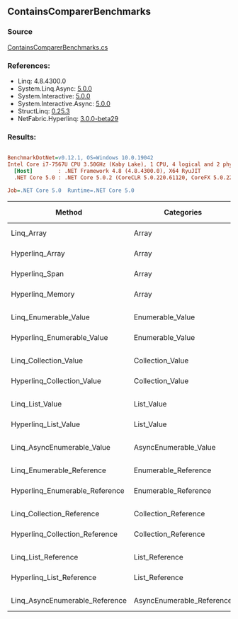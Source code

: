﻿## ContainsComparerBenchmarks

### Source
[ContainsComparerBenchmarks.cs](../NetFabric.Hyperlinq.Benchmarks/Benchmarks/ContainsComparerBenchmarks.cs)

### References:
- Linq: 4.8.4300.0
- System.Linq.Async: [5.0.0](https://www.nuget.org/packages/System.Linq.Async/5.0.0)
- System.Interactive: [5.0.0](https://www.nuget.org/packages/System.Interactive/5.0.0)
- System.Interactive.Async: [5.0.0](https://www.nuget.org/packages/System.Interactive.Async/5.0.0)
- StructLinq: [0.25.3](https://www.nuget.org/packages/StructLinq/0.25.3)
- NetFabric.Hyperlinq: [3.0.0-beta29](https://www.nuget.org/packages/NetFabric.Hyperlinq/3.0.0-beta29)

### Results:
``` ini

BenchmarkDotNet=v0.12.1, OS=Windows 10.0.19042
Intel Core i7-7567U CPU 3.50GHz (Kaby Lake), 1 CPU, 4 logical and 2 physical cores
  [Host]        : .NET Framework 4.8 (4.8.4300.0), X64 RyuJIT
  .NET Core 5.0 : .NET Core 5.0.2 (CoreCLR 5.0.220.61120, CoreFX 5.0.220.61120), X64 RyuJIT

Job=.NET Core 5.0  Runtime=.NET Core 5.0  

```
|                         Method |                Categories | Count |       Mean |   Error |  StdDev | Ratio |  Gen 0 | Gen 1 | Gen 2 | Allocated |
|------------------------------- |-------------------------- |------ |-----------:|--------:|--------:|------:|-------:|------:|------:|----------:|
|                     Linq_Array |                     Array |   100 |   568.2 ns | 2.19 ns | 2.05 ns |  1.00 | 0.0153 |     - |     - |      32 B |
|                Hyperlinq_Array |                     Array |   100 |   241.1 ns | 0.68 ns | 0.60 ns |  0.42 |      - |     - |     - |         - |
|                 Hyperlinq_Span |                     Array |   100 |   192.6 ns | 0.76 ns | 0.71 ns |  0.34 |      - |     - |     - |         - |
|               Hyperlinq_Memory |                     Array |   100 |   219.4 ns | 0.81 ns | 0.72 ns |  0.39 |      - |     - |     - |         - |
|                                |                           |       |            |         |         |       |        |       |       |           |
|          Linq_Enumerable_Value |          Enumerable_Value |   100 |   744.5 ns | 1.64 ns | 1.37 ns |  1.00 | 0.0153 |     - |     - |      32 B |
|     Hyperlinq_Enumerable_Value |          Enumerable_Value |   100 |   257.5 ns | 0.97 ns | 0.91 ns |  0.35 |      - |     - |     - |         - |
|                                |                           |       |            |         |         |       |        |       |       |           |
|          Linq_Collection_Value |          Collection_Value |   100 |   772.5 ns | 1.48 ns | 1.32 ns |  1.00 | 0.0153 |     - |     - |      32 B |
|     Hyperlinq_Collection_Value |          Collection_Value |   100 |   254.0 ns | 0.42 ns | 0.38 ns |  0.33 |      - |     - |     - |         - |
|                                |                           |       |            |         |         |       |        |       |       |           |
|                Linq_List_Value |                List_Value |   100 |   743.8 ns | 1.89 ns | 1.68 ns |  1.00 | 0.0153 |     - |     - |      32 B |
|           Hyperlinq_List_Value |                List_Value |   100 |   401.6 ns | 0.75 ns | 0.62 ns |  0.54 |      - |     - |     - |         - |
|                                |                           |       |            |         |         |       |        |       |       |           |
|     Linq_AsyncEnumerable_Value |     AsyncEnumerable_Value |   100 | 2,139.1 ns | 5.52 ns | 4.61 ns |  1.00 | 0.0191 |     - |     - |      40 B |
|                                |                           |       |            |         |         |       |        |       |       |           |
|      Linq_Enumerable_Reference |      Enumerable_Reference |   100 |   563.4 ns | 1.60 ns | 1.25 ns |  1.00 | 0.0153 |     - |     - |      32 B |
| Hyperlinq_Enumerable_Reference |      Enumerable_Reference |   100 |   564.5 ns | 1.90 ns | 1.78 ns |  1.00 | 0.0153 |     - |     - |      32 B |
|                                |                           |       |            |         |         |       |        |       |       |           |
|      Linq_Collection_Reference |      Collection_Reference |   100 |   563.9 ns | 2.11 ns | 1.87 ns |  1.00 | 0.0153 |     - |     - |      32 B |
| Hyperlinq_Collection_Reference |      Collection_Reference |   100 |   565.1 ns | 1.37 ns | 1.22 ns |  1.00 | 0.0153 |     - |     - |      32 B |
|                                |                           |       |            |         |         |       |        |       |       |           |
|            Linq_List_Reference |            List_Reference |   100 |   562.8 ns | 1.59 ns | 1.41 ns |  1.00 | 0.0153 |     - |     - |      32 B |
|       Hyperlinq_List_Reference |            List_Reference |   100 |   376.3 ns | 1.97 ns | 1.75 ns |  0.67 |      - |     - |     - |         - |
|                                |                           |       |            |         |         |       |        |       |       |           |
| Linq_AsyncEnumerable_Reference | AsyncEnumerable_Reference |   100 | 2,030.0 ns | 3.80 ns | 3.37 ns |  1.00 | 0.0191 |     - |     - |      40 B |
